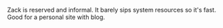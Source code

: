 Zack is reserved and informal. It barely sips system resources so it's fast. Good for a personal site with blog.
